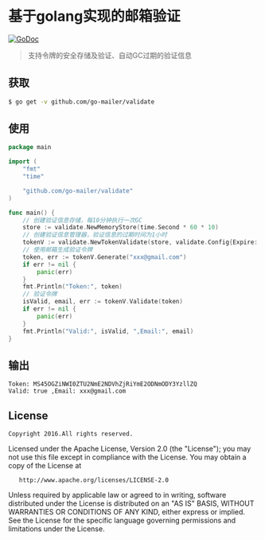 # 基于golang实现的邮箱验证

[![GoDoc](https://godoc.org/github.com/go-mailer/validate?status.svg)](https://godoc.org/github.com/go-mailer/validate)

> 支持令牌的安全存储及验证、自动GC过期的验证信息

## 获取

``` bash
$ go get -v github.com/go-mailer/validate
```

## 使用

``` go
package main

import (
	"fmt"
	"time"

	"github.com/go-mailer/validate"
)

func main() {
	// 创建验证信息存储，每10分钟执行一次GC
	store := validate.NewMemoryStore(time.Second * 60 * 10)
	// 创建验证信息管理器，验证信息的过期时间为1小时
	tokenV := validate.NewTokenValidate(store, validate.Config{Expire: time.Second * 60 * 60})
	// 使用邮箱生成验证令牌
	token, err := tokenV.Generate("xxx@gmail.com")
	if err != nil {
		panic(err)
	}
	fmt.Println("Token:", token)
	// 验证令牌
	isValid, email, err := tokenV.Validate(token)
	if err != nil {
		panic(err)
	}
	fmt.Println("Valid:", isValid, ",Email:", email)
}
```

## 输出

```
Token: MS45OGZiNWI0ZTU2NmE2NDVhZjRiYmE2ODNmODY3YzllZQ
Valid: true ,Email: xxx@gmail.com
```

## License

	Copyright 2016.All rights reserved.

   Licensed under the Apache License, Version 2.0 (the "License");
   you may not use this file except in compliance with the License.
   You may obtain a copy of the License at

       http://www.apache.org/licenses/LICENSE-2.0

   Unless required by applicable law or agreed to in writing, software
   distributed under the License is distributed on an "AS IS" BASIS,
   WITHOUT WARRANTIES OR CONDITIONS OF ANY KIND, either express or implied.
   See the License for the specific language governing permissions and
   limitations under the License.

